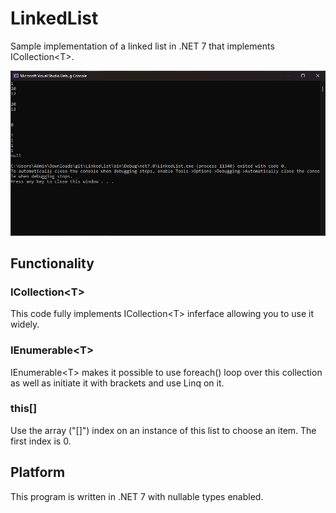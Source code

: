 # LinkedList
Sample implementation of a linked list in .NET 7 that implements ICollection&lt;T&gt;.

![Program image](/Screenshot.png)

## Functionality
### ICollection&lt;T&gt;
This code fully implements ICollection&lt;T&gt; inferface allowing you to use it widely.

### IEnumerable&lt;T&gt;
IEnumerable&lt;T&gt; makes it possible to use foreach() loop over this collection as well as initiate it with brackets and use Linq on it.

### this[]
Use the array ("[]") index on an instance of this list to choose an item. The first index is 0.

## Platform
This program is written in .NET 7 with nullable types enabled.
